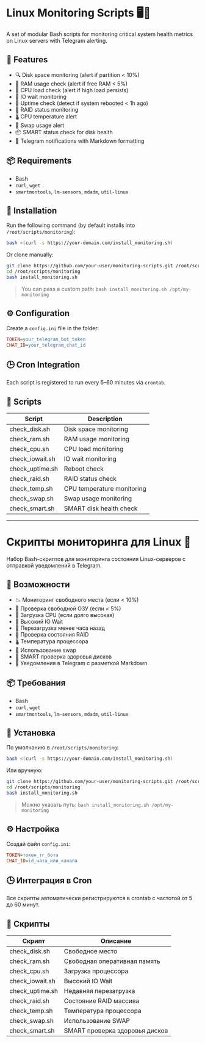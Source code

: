 # Linux Monitoring Scripts 🖥️📡

A set of modular Bash scripts for monitoring critical system health metrics on Linux servers with Telegram alerting.

## 🔧 Features

- 🔍 Disk space monitoring (alert if partition < 10%)
- 🧠 RAM usage check (alert if free RAM < 5%)
- 🧮 CPU load check (alert if high load persists)
- 🚦 IO wait monitoring
- 🔁 Uptime check (detect if system rebooted < 1h ago)
- 🧱 RAID status monitoring
- 🌡 CPU temperature alert
- 🧊 Swap usage alert
- 📦 SMART status check for disk health
- 📲 Telegram notifications with Markdown formatting

## 📦 Requirements

- Bash
- `curl`, `wget`
- `smartmontools`, `lm-sensors`, `mdadm`, `util-linux`

## 🚀 Installation

Run the following command (by default installs into `/root/scripts/monitoring`):

```bash
bash <(curl -s https://your-domain.com/install_monitoring.sh)
```

Or clone manually:

```bash
git clone https://github.com/your-user/monitoring-scripts.git /root/scripts/monitoring
cd /root/scripts/monitoring
bash install_monitoring.sh
```

> You can pass a custom path: `bash install_monitoring.sh /opt/my-monitoring`

## ⚙️ Configuration

Create a `config.ini` file in the folder:

```ini
TOKEN=your_telegram_bot_token
CHAT_ID=your_telegram_chat_id
```

## 🕒 Cron Integration

Each script is registered to run every 5–60 minutes via `crontab`.

## 📄 Scripts

| Script              | Description                       |
|---------------------|-----------------------------------|
| check_disk.sh       | Disk space monitoring             |
| check_ram.sh        | RAM usage monitoring              |
| check_cpu.sh        | CPU load monitoring               |
| check_iowait.sh     | IO wait monitoring                |
| check_uptime.sh     | Reboot check                      |
| check_raid.sh       | RAID status check                 |
| check_temp.sh       | CPU temperature monitoring        |
| check_swap.sh       | Swap usage monitoring             |
| check_smart.sh      | SMART disk health check           |

---

# Скрипты мониторинга для Linux 🐧

Набор Bash-скриптов для мониторинга состояния Linux-серверов с отправкой уведомлений в Telegram.

## 🔧 Возможности

- 📉 Мониторинг свободного места (если < 10%)
- 🧠 Проверка свободной ОЗУ (если < 5%)
- 🧮 Загрузка CPU (если долго высокая)
- 🚦 Высокий IO Wait
- 🔁 Перезагрузка менее часа назад
- 🧱 Проверка состояния RAID
- 🌡 Температура процессора
- 🧊 Использование swap
- 💽 SMART проверка здоровья дисков
- 📲 Уведомления в Telegram с разметкой Markdown

## 📦 Требования

- Bash
- `curl`, `wget`
- `smartmontools`, `lm-sensors`, `mdadm`, `util-linux`

## 🚀 Установка

По умолчанию в `/root/scripts/monitoring`:

```bash
bash <(curl -s https://your-domain.com/install_monitoring.sh)
```

Или вручную:

```bash
git clone https://github.com/your-user/monitoring-scripts.git /root/scripts/monitoring
cd /root/scripts/monitoring
bash install_monitoring.sh
```

> Можно указать путь: `bash install_monitoring.sh /opt/my-monitoring`

## ⚙️ Настройка

Создай файл `config.ini`:

```ini
TOKEN=токен_тг_бота
CHAT_ID=id_чата_или_канала
```

## 🕒 Интеграция в Cron

Все скрипты автоматически регистрируются в crontab с частотой от 5 до 60 минут.

## 📄 Скрипты

| Скрипт              | Описание                          |
|---------------------|-----------------------------------|
| check_disk.sh       | Свободное место                   |
| check_ram.sh        | Свободная оперативная память      |
| check_cpu.sh        | Загрузка процессора               |
| check_iowait.sh     | Высокий IO Wait                   |
| check_uptime.sh     | Недавняя перезагрузка             |
| check_raid.sh       | Состояние RAID массива            |
| check_temp.sh       | Температура процессора            |
| check_swap.sh       | Использование SWAP                |
| check_smart.sh      | SMART проверка здоровья дисков    |
